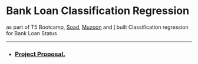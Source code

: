 # Bank Loan Classification Regression
as part of T5 Bootcamp, [Soad](https://github.com/SoaadM), [Muzoon](https://github.com/Muzoon213) and [I](https://github.com/iamal95) built Classification regression for Bank Loan Status

---

- ### [Project Proposal.](https://github.com/iamal95/Bank_Loan_classification/blob/main/Documents/Proposal.md)
